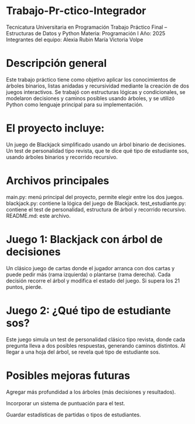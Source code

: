 # Trabajo-Pr-ctico-Integrador
Tecnicatura Universitaria en Programación
Trabajo Práctico Final – Estructuras de Datos y Python 
Materia: Programación I
Año: 2025
Integrantes del equipo:
Alexia Rubin
María Victoria Volpe


# Descripción general
Este trabajo práctico tiene como objetivo aplicar los conocimientos de árboles binarios, listas anidadas y recursividad mediante la creación de dos juegos interactivos. Se trabajó con estructuras lógicas y condicionales, se modelaron decisiones y caminos posibles usando árboles, y se utilizó Python como lenguaje principal para su implementación.

# El proyecto incluye:

Un juego de Blackjack simplificado usando un árbol binario de decisiones.
Un test de personalidad tipo revista, que te dice qué tipo de estudiante sos, usando árboles binarios y recorrido recursivo.

# Archivos principales
main.py: menú principal del proyecto, permite elegir entre los dos juegos.
blackjack.py: contiene la lógica del juego de Blackjack.
test_estudiante.py: contiene el test de personalidad, estructura de árbol y recorrido recursivo.
README.md: este archivo.


# Juego 1: Blackjack con árbol de decisiones
Un clásico juego de cartas donde el jugador arranca con dos cartas y puede pedir más (rama izquierda) o plantarse (rama derecha). Cada decisión recorre el árbol y modifica el estado del juego. Si supera los 21 puntos, pierde.



# Juego 2: ¿Qué tipo de estudiante sos?
Este juego simula un test de personalidad clásico tipo revista, donde cada pregunta lleva a dos posibles respuestas, generando caminos distintos. Al llegar a una hoja del árbol, se revela qué tipo de estudiante sos.



# Posibles mejoras futuras

Agregar más profundidad a los árboles (más decisiones y resultados).

Incorporar un sistema de puntuación para el test.

Guardar estadísticas de partidas o tipos de estudiantes.



